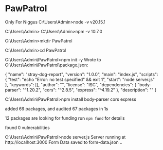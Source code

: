# PawPatrol
Only For Niggus
C:\Users\Admin>node -v
v20.15.1

C:\Users\Admin>
C:\Users\Admin>npm -v
10.7.0

C:\Users\Admin>mkdir PawPatrol

C:\Users\Admin>cd PawPatrol

C:\Users\Admin\PawPatrol>npm init -y
Wrote to C:\Users\Admin\PawPatrol\package.json:

{
  "name": "stray-dog-report",
  "version": "1.0.0",
  "main": "index.js",
  "scripts": {
    "test": "echo \"Error: no test specified\" && exit 1",
    "start": "node server.js"
  },
  "keywords": [],
  "author": "",
  "license": "ISC",
  "dependencies": {
    "body-parser": "^1.20.2",
    "cors": "^2.8.5",
    "express": "^4.19.2"
  },
  "description": ""
}




C:\Users\Admin\PawPatrol>npm install body-parser cors express

added 66 packages, and audited 67 packages in 1s

12 packages are looking for funding
  run `npm fund` for details

found 0 vulnerabilities

C:\Users\Admin\PawPatrol>node server.js
Server running at http://localhost:3000
Form Data saved to form-data.json 
..
